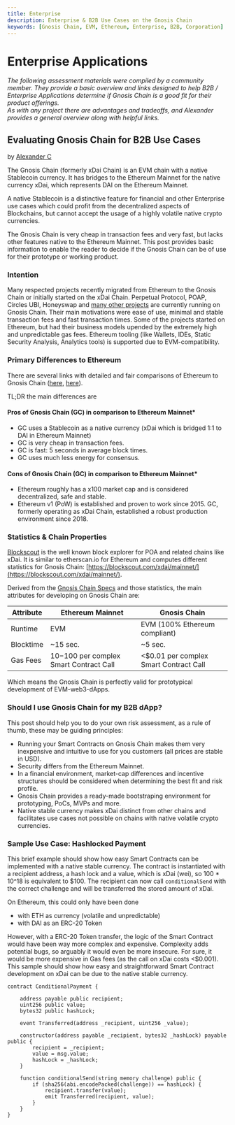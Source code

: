 ```yaml
---
title: Enterprise
description: Enterprise & B2B Use Cases on the Gnosis Chain
keywords: [Gnosis Chain, EVM, Ethereum, Enterprise, B2B, Corporation] 
---
```


# Enterprise Applications

_The following assessment materials were compiled by a community member. They provide a basic overview and links designed to help B2B / Enterprise Applications determine if Gnosis Chain is a good fit for their product offerings.  
As with any project there are advantages and tradeoffs, and Alexander provides a general overview along with helpful links._

## Evaluating Gnosis Chain for B2B Use Cases

by [Alexander C](https://github.com/ice09)

The Gnosis Chain (formerly xDai Chain) is an EVM chain with a native Stablecoin currency. It has bridges to the Ethereum Mainnet for the native currency xDai, which represents DAI on the Ethereum Mainnet.

A native Stablecoin is a distinctive feature for financial and other Enterprise use cases which could profit from the decentralized aspects of Blockchains, but cannot accept the usage of a highly volatile native crypto currencies.

The Gnosis Chain is very cheap in transaction fees and very fast, but lacks other features native to the Ethereum Mainnet. This post provides basic information to enable the reader to decide if the Gnosis Chain can be of use for their prototype or working product.

### Intention

Many respected projects recently migrated from Ethereum to the Gnosis Chain or initially started on the xDai Chain. Perpetual Protocol, POAP, Circles UBI, Honeyswap and [many other projects](https://docs.gnosischain.com/ecosystems/) are currently running on Gnosis Chain. Their main motivations were ease of use, minimal and stable transaction fees and fast transaction times. Some of the projects started on Ethereum, but had their business models upended by the extremely high and unpredictable gas fees. Ethereum tooling (like Wallets, IDEs, Static Security Analysis, Analytics tools) is supported due to EVM-compatibility.

### Primary Differences to Ethereum

There are several links with detailed and fair comparisons of Ethereum to Gnosis Chain ([here](https://defiprime.com/xdai-chain), [here](https://jaredstauffer.medium.com/what-is-xdai-how-do-i-use-xdai-a-simple-explanation-7440cbaf1df6)).

TL;DR the main differences are

#### Pros of Gnosis Chain (GC) in comparison to Ethereum Mainnet*

* GC uses a Stablecoin as a native currency (xDai which is bridged 1:1 to DAI in Ethereum Mainnet)
* GC is very cheap in transaction fees.
* GC is fast: 5 seconds in average block times.
* GC uses much less energy for consensus.

#### Cons of Gnosis Chain (GC) in comparison to Ethereum Mainnet*

* Ethereum roughly has a x100 market cap and is considered decentralized, safe and stable.
* Ethereum v1 (PoW) is established and proven to work since 2015. GC, formerly operating as xDai Chain, established a robust production environment since 2018.

### Statistics & Chain Properties

[Blockscout](https://blockscout.com/) is the well known block explorer for POA and related chains like xDai. It is similar to etherscan.io for Ethereum and computes different statistics for Gnosis Chain: [https://blockscout.com/xdai/mainnet/](https://blockscout.com/xdai/mainnet/).  

Derived from the [Gnosis Chain Specs](https://docs.gnosischain.com/specs) and those statistics, the main attributes for developing on Gnosis Chain are:

| Attribute         | Ethereum Mainnet                                | Gnosis Chain                 |
| ----------------- | ----------------------------------------------- | --------------------------------- |
| Runtime           | EVM                                             | EVM (100% Ethereum compliant)     |
| Blocktime         | \~15 sec.                                       | \~5 sec.                          |
| Gas Fees          | $10-$100 per complex Smart Contract Call | <$0.01 per complex Smart Contract Call |

Which means the Gnosis Chain is perfectly valid for prototypical development of EVM-web3-dApps.

### Should I use Gnosis Chain for my B2B dApp?

This post should help you to do your own risk assessment, as a rule of thumb, these may be guiding principles:

* Running your Smart Contracts on Gnosis Chain makes them very inexpensive and intuitive to use for you customers (all prices are stable in USD).
* Security differs from the Ethereum Mainnet.
* In a financial environment, market-cap differences and incentive structures should be considered when determining the best fit and risk profile.
* Gnosis Chain provides a ready-made bootstraping environment for prototyping, PoCs, MVPs and more.
* Native stable currency makes xDai distinct from other chains and facilitates use cases not possible on chains with native volatile crypto currencies.

### Sample Use Case: Hashlocked Payment

This brief example should show how easy Smart Contracts can be implemented with a native stable currency.
The contract is instantiated with a recipient address, a hash lock and a value, which is xDai (wei), so 100 \* 10^18 is equivalent to $100.
The recipient can now call `conditionalSend` with the correct challenge and will be transferred the stored amount of xDai.

On Ethereum, this could only have been done

* with ETH as currency (volatile and unpredictable)
* with DAI as an ERC-20 Token

However, with a ERC-20 Token transfer, the logic of the Smart Contract would have been way more complex and expensive. Complexity adds potential bugs, so arguably it would even be more insecure. For sure, it would be more expensive in Gas fees (as the call on xDai costs <$0.001).
This sample should show how easy and straightforward Smart Contract development on xDai can be due to the native stable currency.

```
contract ConditionalPayment {

    address payable public recipient;
    uint256 public value;
    bytes32 public hashLock;

    event Transferred(address _recipient, uint256 _value);

    constructor(address payable _recipient, bytes32 _hashLock) payable public {
        recipient = _recipient;
        value = msg.value;
        hashLock = _hashLock;
    }

    function conditionalSend(string memory challenge) public {
        if (sha256(abi.encodePacked(challenge)) == hashLock) {
            recipient.transfer(value);
            emit Transferred(recipient, value);
        }
    }
}
```
